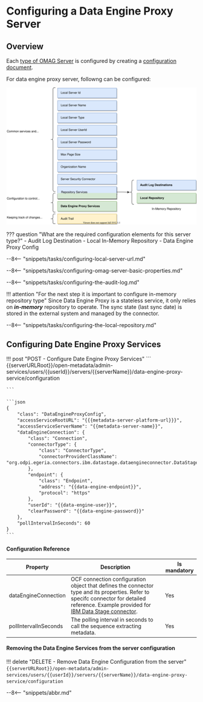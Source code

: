 <!-- SPDX-License-Identifier: CC-BY-4.0 -->
<!-- Copyright Contributors to the ODPi Egeria project. -->


# Configuring a Data Engine Proxy Server

## Overview 

Each [type of OMAG Server](/egeria-docs/concepts/omag-server/#types-of-omag-server) is configured by creating
a [configuration document](/egeria-docs/concepts/configuration-document). 

For data engine proxy server, followng can be configured:

![Configuration for an data engine proxy server](data-engine-proxy-config.svg)

??? question "What are the required configuration elements for this server type?"
    - Audit Log Destination
    - Local In-Memory Repository
    - Data Engine Proxy Config

--8<-- "snippets/tasks/configuring-local-server-url.md"

--8<-- "snippets/tasks/configuring-omag-server-basic-properties.md"

--8<-- "snippets/tasks/configuring-the-audit-log.md"

<!-- --8<-- "snippets/tasks/configuring-the-server-security-connector.md" -->

!!! attention "For the next step it is important to configure in-memory repository type"
    Since Data Engine Proxy is a stateless service, it only relies on ***in-memory*** repository to operate. The sync state (last sync date) is stored in the external system and managed by the connector.

--8<-- "snippets/tasks/configuring-the-local-repository.md"

## Configuring Date Engine Proxy Services 

!!! post "POST - Configure Date Engine Proxy Services"
    ```
    {{serverURLRoot}}/open-metadata/admin-services/users/{{userId}}/servers/{{serverName}}/data-engine-proxy-service/configuration

    ```

    ```json
    {
        "class": "DataEngineProxyConfig",
        "accessServiceRootURL": "{{{metadata-server-platform-url}}}",
        "accessServiceServerName": "{{metadata-server-name}}",
        "dataEngineConnection": {
            "class": "Connection",
            "connectorType": {
                "class": "ConnectorType",
                "connectorProviderClassName": "org.odpi.egeria.connectors.ibm.datastage.dataengineconnector.DataStageConnectorProvider"
            },
            "endpoint": {
                "class": "Endpoint",
                "address": "{{data-engine-endpoint}}",
                "protocol": "https"
            },
            "userId": "{{data-engine-user}}",
            "clearPassword": "{{data-engine-password}}"
        },
        "pollIntervalInSeconds": 60
    }
    ```
#### Configuration Reference

| Property | Description | Is mandatory |
|---|---|---|
dataEngineConnection | OCF connection configuration object that defines the connector type and its properties. Refer to specifc connector for detailed reference. Example provided for [IBM Data Stage connector](https://github.com/odpi/egeria-connector-ibm-information-server/tree/master/datastage-adapter).  | Yes |
pollIntervalInSeconds | The polling interval in seconds to call the sequence extracting metadata. | Yes | 

#### Removing the Data Engine Services from the server configuration

!!! delete  "DELETE - Remove Data Engine Configuration from the server"
    ```
    {{serverURLRoot}}/open-metadata/admin-services/users/{{userId}}/servers/{{serverName}}/data-engine-proxy-service/configuration
    ```

--8<-- "snippets/abbr.md"
